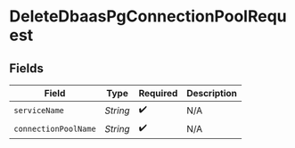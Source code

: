 # DeleteDbaasPgConnectionPoolRequest


## Fields

| Field                | Type                 | Required             | Description          |
| -------------------- | -------------------- | -------------------- | -------------------- |
| `serviceName`        | *String*             | :heavy_check_mark:   | N/A                  |
| `connectionPoolName` | *String*             | :heavy_check_mark:   | N/A                  |